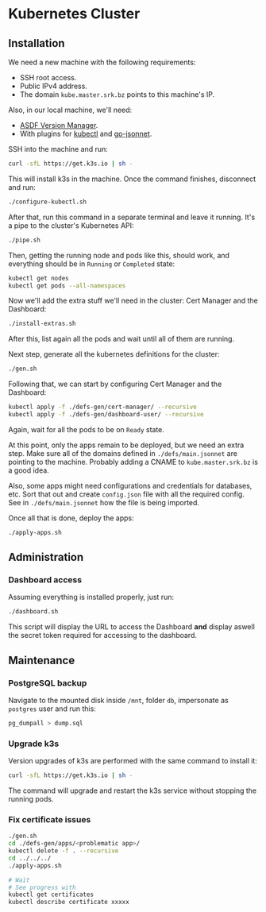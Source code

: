 # Kubernetes Cluster

## Installation

We need a new machine with the following requirements:

- SSH root access.
- Public IPv4 address.
- The domain `kube.master.srk.bz` points to this machine's IP.

Also, in our local machine, we'll need:

- [ASDF Version Manager](https://asdf-vm.com).
- With plugins for [kubectl](https://github.com/Banno/asdf-kubectl.git) and
  [go-jsonnet](https://github.com/sirikon/asdf-go-jsonnet).

SSH into the machine and run:

```bash
curl -sfL https://get.k3s.io | sh -
```

This will install k3s in the machine. Once the command finishes, disconnect
and run:

```bash
./configure-kubectl.sh
```

After that, run this command in a separate terminal and leave it running.
It's a pipe to the cluster's Kubernetes API:

```bash
./pipe.sh
```

Then, getting the running node and pods like this, should work, and everything
should be in `Running` or `Completed` state:

```bash
kubectl get nodes
kubectl get pods --all-namespaces
```

Now we'll add the extra stuff we'll need in the cluster: Cert Manager and the
Dashboard:

```bash
./install-extras.sh
```

After this, list again all the pods and wait until all of them are running.

Next step, generate all the kubernetes definitions for the cluster:

```bash
./gen.sh
```

Following that, we can start by configuring Cert Manager and the Dashboard:

```bash
kubectl apply -f ./defs-gen/cert-manager/ --recursive
kubectl apply -f ./defs-gen/dashboard-user/ --recursive
```

Again, wait for all the pods to be on `Ready` state.

At this point, only the apps remain to be deployed, but we need an extra step.
Make sure all of the domains defined in `./defs/main.jsonnet` are pointing to
the machine. Probably adding a CNAME to `kube.master.srk.bz` is a good idea.

Also, some apps might need configurations and credentials for databases, etc.
Sort that out and create `config.json` file with all the required config. See
in `./defs/main.jsonnet` how the file is being imported.

Once all that is done, deploy the apps:

```bash
./apply-apps.sh
```

## Administration

### Dashboard access

Assuming everything is installed properly, just run:

```bash
./dashboard.sh
```

This script will display the URL to access the Dashboard **and** display
aswell the secret token required for accessing to the dashboard.

## Maintenance

### PostgreSQL backup

Navigate to the mounted disk inside `/mnt`, folder `db`, impersonate as
`postgres` user and run this:

```bash
pg_dumpall > dump.sql
```

### Upgrade k3s

Version upgrades of k3s are performed with the same command to install it:

```bash
curl -sfL https://get.k3s.io | sh -
```

The command will upgrade and restart the k3s service without stopping the
running pods.

### Fix certificate issues

```sh
./gen.sh
cd ./defs-gen/apps/<problematic app>/
kubectl delete -f . --recursive
cd ../../../
./apply-apps.sh

# Wait
# See progress with
kubectl get certificates
kubectl describe certificate xxxxx
```
